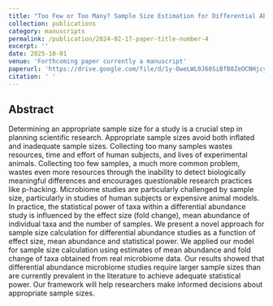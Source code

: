 ```yaml
---
title: "Too Few or Too Many? Sample Size Estimation for Differential Abundance Studies"
collection: publications
category: manuscripts
permalink: /publication/2024-02-17-paper-title-number-4
excerpt: ''
date: 2025-10-01
venue: 'Forthcoming paper currently a manuscript'
paperurl: 'https://drive.google.com/file/d/1y-OweLWL0J60SiBfB8ZeOCNHjcyuGugr/view?usp=sharing'
citation: ' '
---
```


## Abstract
Determining an appropriate sample size for a study is a crucial step in planning scientific research. Appropriate sample
sizes avoid both inflated and inadequate sample sizes. Collecting too many samples wastes resources, time and effort of human subjects, and lives of experimental animals. Collecting too few samples, a much more common problem, wastes even more resources through the inability to detect biologically meaningful differences and encourages questionable research practices like p-hacking. Microbiome studies are particularly challenged by sample size, particularly in studies of human subjects or expensive animal models. In practice, the statistical power of taxa within a differential abundance study is influenced by the effect size (fold change), mean abundance of individual taxa and the number of samples. We present a novel approach for sample size calculation for differential abundance studies as a function of effect size, mean abundance and statistical power. We applied our model for sample size calculation using estimates of mean abundance and fold change of taxa obtained from real microbiome data. Our results showed that differential abundance microbiome studies require larger sample sizes than are currently prevalent in the literature to achieve adequate statistical power. Our framework will help researchers make informed decisions about appropriate sample sizes. 